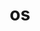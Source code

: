 ---
title: os
meaning: mouth
pos: nounthird
genitive: oris
abbgender: n.
abbgender2: neut.
gender: neuter
declension: third
derivative: oral
---